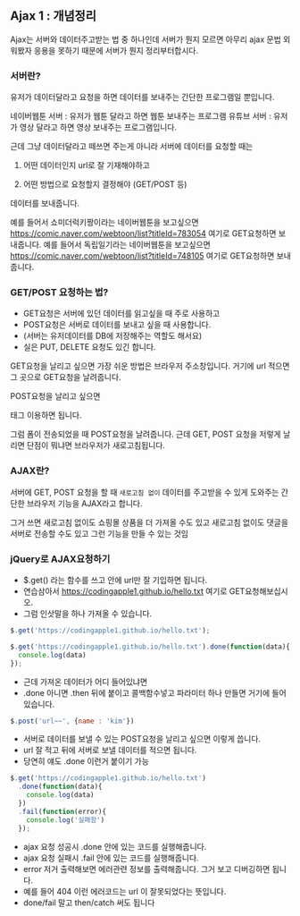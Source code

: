 ## Ajax 1 : 개념정리

Ajax는 서버와 데이터주고받는 법 중 하나인데 
서버가 뭔지 모르면 아무리 ajax 문법 외워봤자 응용을 못하기 때문에 서버가 뭔지 정리부터합시다.


### 서버란?

유저가 데이터달라고 요청을 하면 데이터를 보내주는 간단한 프로그램일 뿐입니다.

네이버웹툰 서버 : 유저가 웹툰 달라고 하면 웹툰 보내주는 프로그램
유튜브 서버 : 유저가 영상 달라고 하면 영상 보내주는 프로그램입니다. 

근데 그냥 데이터달라고 떼쓰면 주는게 아니라
서버에 데이터를 요청할 때는

1. 어떤 데이터인지 url로 잘 기재해야하고

2. 어떤 방법으로 요청할지 결정해야 (GET/POST 등)

데이터를 보내줍니다. 

예를 들어서 쇼미더럭키짱이라는 네이버웹툰을 보고싶으면
https://comic.naver.com/webtoon/list?titleId=783054 여기로 GET요청하면 보내줍니다.
예를 들어서 독립일기라는 네이버웹툰을 보고싶으면
https://comic.naver.com/webtoon/list?titleId=748105 여기로 GET요청하면 보내줍니다.


### GET/POST 요청하는 법?

- GET요청은 서버에 있던 데이터를 읽고싶을 때 주로 사용하고
- POST요청은 서버로 데이터를 보내고 싶을 때 사용합니다.
- (서버는 유저데이터를 DB에 저장해주는 역할도 해서요)
- 실은 PUT, DELETE 요청도 있긴 합니다. 

GET요청을 날리고 싶으면 가장 쉬운 방법은 브라우저 주소창입니다.
거기에 url 적으면 그 곳으로 GET요청을 날려줍니다.

POST요청을 날리고 싶으면
<form action="요청할url" method="post"> 태그 이용하면 됩니다.

그럼 폼이 전송되었을 때 POST요청을 날려줍니다. 
근데 GET, POST 요청을 저렇게 날리면 단점이 뭐냐면 브라우저가 새로고침됩니다.


### AJAX란? 

서버에 GET, POST 요청을 할 때 `새로고침 없이` 데이터를 주고받을 수 있게 도와주는 
간단한 브라우저 기능을 AJAX라고 합니다. 

그거 쓰면 새로고침 없이도 쇼핑몰 상품을 더 가져올 수도 있고
새로고침 없이도 댓글을 서버로 전송할 수도 있고 
그런 기능을 만들 수 있는 것임 


### jQuery로 AJAX요청하기 

- $.get() 라는 함수를 쓰고 안에 url만 잘 기입하면 됩니다. 
- 연습삼아서 https://codingapple1.github.io/hello.txt 여기로 GET요청해보십시오.
- 그럼 인삿말을 하나 가져올 수 있습니다. 

```javascript
$.get('https://codingapple1.github.io/hello.txt');
```

```javascript
$.get('https://codingapple1.github.io/hello.txt').done(function(data){
  console.log(data)
});
```

- 근데 가져온 데이터가 어디 들어있냐면 
- .done 아니면 .then 뒤에 붙이고 콜백함수넣고 파라미터 하나 만들면 거기에 들어있습니다.

```javascript
$.post('url~~', {name : 'kim'})
```

- 서버로 데이터를 보낼 수 있는 POST요청을 날리고 싶으면 이렇게 씁니다.
- url 잘 적고 뒤에 서버로 보낼 데이터를 적으면 됩니다.
- 당연히 얘도 .done 이런거 붙이기 가능

```javascript
$.get('https://codingapple1.github.io/hello.txt')
  .done(function(data){
    console.log(data)
  })
  .fail(function(error){
    console.log('실패함')
  });
```

- ajax 요청 성공시 .done 안에 있는 코드를 실행해줍니다.
- ajax 요청 실패시 .fail 안에 있는 코드를 실행해줍니다. 
- error 저거 출력해보면 에러관련 정보를 출력해줍니다. 그거 보고 디버깅하면 됩니다.
- 예를 들어 404 이런 에러코드는 url 이 잘못되었다는 뜻입니다. 
- done/fail 말고 then/catch 써도 됩니다